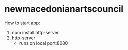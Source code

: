 # newmacedonianartscouncil
How to start app:
1. npm install http-server
2. http-server
    - runs on local port:8080